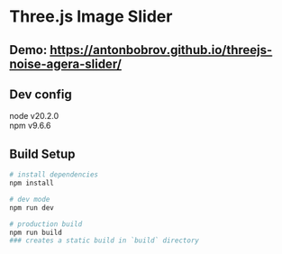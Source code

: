 # Three.js Image Slider

## Demo: https://antonbobrov.github.io/threejs-noise-agera-slider/

## Dev config
node v20.2.0 \
npm v9.6.6

## Build Setup

```bash
# install dependencies
npm install

# dev mode
npm run dev

# production build
npm run build
### creates a static build in `build` directory
```